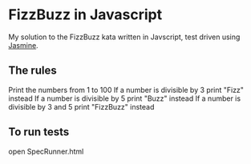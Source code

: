 # FizzBuzz in Javascript
My solution to the FizzBuzz kata written in Javscript, test driven using [Jasmine](http://jasmine.github.io/).

## The rules
Print the numbers from 1 to 100
If a number is divisible by 3 print "Fizz" instead
If a number is divisible by 5 print "Buzz" instead
If a number is divisible by 3 and 5 print "FizzBuzz" instead

## To run tests
open SpecRunner.html
